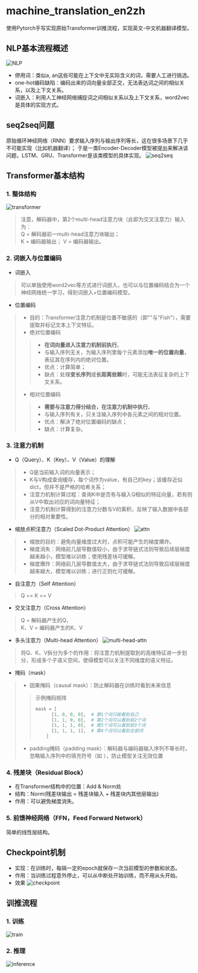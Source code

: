 # machine_translation_en2zh
使用Pytorch手写实现原始Transformer训推流程，实现英文-中文机器翻译模型。

## NLP基本流程概述
![NLP](images/nlp1.png)
- 停用词：类似a, an这些可能在上下文中无实际含义的词，需要人工进行挑选。
- one-hot编码缺陷：编码出来的词向量全部正交，无法表达词之间的相似关系，以及上下文关系。
- 词嵌入：利用人工神经网络捕捉词之间相似关系以及上下文关系，word2vec是具体的实现方式。

## seq2seq问题
原始循环神经网络（RNN）要求输入序列与输出序列等长，这在很多场景下几乎不可能实现（比如机器翻译）；
于是一类Encoder-Decoder模型被提出来解决该问题，LSTM、GRU、Transformer是该类模型的具体实现。
![seq2seq](images/seq2seq.png)

## Transformer基本结构
### 1. 整体结构
![transformer](images/transformer.svg)
> 注意，解码器中，第2个multi-head注意力块（此即为交叉注意力）输入为：  
> Q = 解码器前一multi-head注意力块输出；  
> K = 编码器输出；
> V = 编码器输出。
### 2. 词嵌入与位置编码
- 词嵌入
> 可以单独使用word2vec等方式进行词嵌入，也可以与位置编码结合为一个神经网络统一学习，得到词嵌入+位置编码模型。
- 位置编码
> - 目的：Transformer注意力机制是位置不敏感的（即""与"Fish"），需要提取并标记文本上下文特征。
> - 绝对位置编码
> > - **在词向量进入注意力机制前执行**。
> > - 与输入序列无关，为输入序列里每个元素添加**唯一的位置向量**，表征其在序列内的绝对位置。
> > - 优点：计算简单；
> > - 缺点：处理**变长序列**或**长距离依赖**时，可能无法表征复杂的上下文关系。
> - 相对位置编码
> > - **需要与注意力得分结合，在注意力机制中执行**。
> > - 与输入序列有关，只关注输入序列中各元素之间的相对位置。
> > - 优点：解决了绝对位置编码的缺点；
> > - 缺点：计算复杂。
### 3. 注意力机制
- Q（Query）、K（Key）、V（Value）的理解 
> - Q是当前输入词的向量表示；
> - K与V构成查询缓存，每个词作为value，有自己的key；该缓存近似dict，但并不是严格的哈希关系；
> - 注意力机制计算过程：查询K中是否有与输入Q相似的特征向量，若有则从V中取出对应的词向量特征；
> - 注意力机制计算得到的注意力分数与V的乘积，反映了输入数据中各部分的相对重要性。
- 缩放点积注意力（Scaled Dot-Product Attention）
![attn](images/attn.png)
> - 缩放的目的：避免向量维度过大时，点积可能产生的梯度爆炸。  
> - 梯度消失：网络前几层导数值较小，由于求导链式法则导致后续层梯度越来越小，模型难以训练；使用残差块可缓解。
> - 梯度爆炸：网络前几层导数值太大，由于求导链式法则导致后续层梯度越来越大，模型难以训练；进行正则化可缓解。
- 自注意力（Self Attention）
> Q == K == V
- 交叉注意力（Cross Attention）
> Q = 解码器产生的Q，  
> K、V = 编码器产生的K、V
- 多头注意力（Multi-head Attention）
![multi-head-attn](images/multi-head-attn.png)
> 将Q、K、V拆分为多个的作用：将注意力机制提取到的高维特征进一步划分，形成多个子语义空间，使得模型可以关注不同维度的语义特征。
- 掩码（mask）
> - 因果掩码（causal mask）：防止解码器在训练时看到未来信息
> > 示例掩码矩阵
> > ```python
> > mask = [
> >       [1, 0, 0, 0],  # 第1个词只能看到自己
> >       [1, 1, 0, 0],  # 第2个词可以看到前2个词
> >       [1, 1, 1, 0],  # 第3个词可以看到前3个词
> >       [1, 1, 1, 1],  # 第4个词可以看到全部词
> >     ]
> > ```
> - padding掩码（padding mask）：解码器与编码器输入序列不等长时，忽略输入序列中的填充符号（如 <pad>），防止模型关注无效位置
### 4. 残差块（Residual Block）
- 在Transformer结构中的位置：Add & Norm处
- 结构：Norm(残差块输出 = 残差块输入 + 残差块内其他层输出)
- 作用：可以避免梯度消失。
### 5. 前馈神经网络（FFN，Feed Forward Network）
简单的线性层结构。

## Checkpoint机制
- 实现：在训练时，每隔一定的epoch就保存一次当前模型的参数和状态。
- 作用：当训练过程意外停止，可以从中断处开始训练，而不用从头开始。
- 效果
![checkpoint](images/checkpoint.png)

## 训推流程
### 1. 训练
![train](images/train.png)
### 2. 推理
![inference](images/inter.png)
